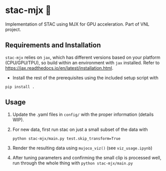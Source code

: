 # stac-mjx :rat:
Implementation of STAC using MJX for GPU acceleration. Part of VNL project.

## Requirements and Installation
`stac-mjx` relies on `jax`, which has different versions based on your platform (CPU/GPU/TPU), so build within an environment with `jax` installed. Refer to https://jax.readthedocs.io/en/latest/installation.html. 

* Install the rest of the prerequisites using the included setup script with
```
pip install .
```

## Usage
1. Update the .yaml files in `config/` with the proper information (details WIP).

2. For new data, first run stac on just a small subset of the data with

    `python stac-mjx/main.py test.skip_transform=True`

3. Render the resulting data using `mujoco_viz()` (see `viz_usage.ipynb`)
4. After tuning parameters and confirming the small clip is processed well, run through the whole thing with
    `python stac-mjx/main.py` 